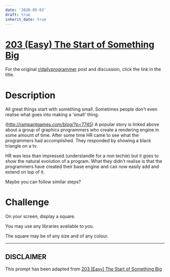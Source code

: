 ```yaml
---
date: '2020-05-03'
draft: true
inherit_date: true
---
```


# [203 (Easy) The Start of Something Big](https://www.reddit.com/r/dailyprogrammer/comments/2ww3pl/2015223_challenge_203_easy_the_start_of_something/)

For the original [r/dailyprogrammer](https://www.reddit.com/r/dailyprogrammer/) post and discussion, click the link in the title.

# Description
All great things start with something small. Sometimes people don't even realise what goes into making a 'small' thing.

(http://rampantgames.com/blog/?p=7745)
A popular story is linked above about a group of graphics programmers who create a rendering engine in some amount of time. After some time HR came to see what the programmers had accomplished. They responded by showing a black triangle on a tv.

HR was less than impressed (understandle for a non techie) but it goes to show the natural evolution of a program. What they didn't realise is that the programmers have created their base engine and can now easily add and extend on top of it.

Maybe you can follow similar steps?

# Challenge
On your screen, display a square.

You may use any libraries available to you.

The square may be of any size and of any colour.


----
## **DISCLAIMER**
This prompt has been adapted from [203 [Easy] The Start of Something Big](https://www.reddit.com/r/dailyprogrammer/comments/2ww3pl/2015223_challenge_203_easy_the_start_of_something/
)

